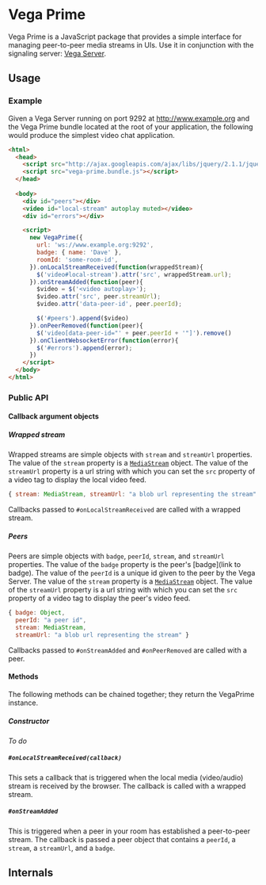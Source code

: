 # Vega Prime

Vega Prime is a JavaScript package that provides a simple
interface for managing peer-to-peer media streams in UIs.
Use it in conjunction with the signaling server:
[Vega Server](https://github.com/davejachimiak/vega_server).

## Usage

### Example

Given a Vega Server running on port 9292 at http://www.example.org and
the Vega Prime bundle located at the root of your application,
the following would produce the simplest video chat application.

```html
<html>
  <head>
    <script src="http://ajax.googleapis.com/ajax/libs/jquery/2.1.1/jquery.min.js"></script>
    <script src="vega-prime.bundle.js"></script>
  </head>
  
  <body>
    <div id="peers"></div>
    <video id="local-stream" autoplay muted></video>
    <div id="errors"></div>

    <script>
      new VegaPrime({
        url: 'ws://www.example.org:9292', 
        badge: { name: 'Dave' },
        roomId: 'some-room-id',
      }).onLocalStreamReceived(function(wrappedStream){
        $('video#local-stream').attr('src', wrappedStream.url);
      }).onStreamAdded(function(peer){
        $video = $('<video autoplay>');
        $video.attr('src', peer.streamUrl);
        $video.attr('data-peer-id', peer.peerId);

        $('#peers').append($video)
      }).onPeerRemoved(function(peer){
        $('video[data-peer-id="' + peer.peerId + '"]').remove()
      }).onClientWebsocketError(function(error){
        $('#errors').append(error);
      })
    </script>
  </body>
</html>
```

### Public API

#### Callback argument objects

##### Wrapped stream

Wrapped streams are simple objects with `stream` and `streamUrl` properties.
The value of the `stream` property is a [`MediaStream`](http://www.w3.org/TR/mediacapture-streams/#idl-def-MediaStream)
object. The value of the `streamUrl` property is a url string with which you can set
the `src` property of a video tag to display the local video feed.

```javascript
{ stream: MediaStream, streamUrl: "a blob url representing the stream" }
```

Callbacks passed to `#onLocalStreamReceived` are called with a wrapped stream.

##### Peers

Peers are simple objects with `badge`, `peerId`, `stream`,
and `streamUrl` properties. The value of the `badge` property
is the peer's [badge](link to badge). The value of the `peerId`
is a unique id given to the peer by the Vega Server. The value of the
`stream` property is a [`MediaStream`](http://www.w3.org/TR/mediacapture-streams/#idl-def-MediaStream)
object. The value of the `streamUrl` property is a url string with
which you can set the `src` property of a video tag to display the
peer's video feed.

```javascript
{ badge: Object,
  peerId: "a peer id",
  stream: MediaStream,
  streamUrl: "a blob url representing the stream" }
```

Callbacks passed to `#onStreamAdded` and `#onPeerRemoved` are called
with a peer.

#### Methods

The following methods can be chained together;
they return the VegaPrime instance.

##### Constructor

*To do*

##### `#onLocalStreamReceived(callback)`

This sets a callback that is triggered when the local media
(video/audio) stream is received by the browser. The callback
is called with a wrapped stream.

##### `#onStreamAdded`

This is triggered when a peer in your room has established a
peer-to-peer stream. The callback is passed a peer object that
contains a `peerId`, a `stream`, a `streamUrl`, and a `badge`.

## Internals 

